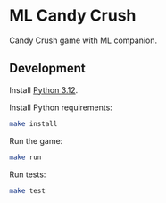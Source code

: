 # ML Candy Crush

Candy Crush game with ML companion.

## Development

Install [Python 3.12](https://www.python.org/downloads/).

Install Python requirements:

```bash
make install
```

Run the game:

```bash
make run
```

Run tests:

```bash
make test
```

